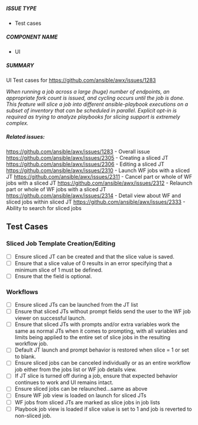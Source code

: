##### ISSUE TYPE
 - Test cases

##### COMPONENT NAME
 - UI

##### SUMMARY
UI Test cases for https://github.com/ansible/awx/issues/1283

_When running a job across a large (huge) number of endpoints, an appropriate fork count is issued, and cycling occurs until the job is done. This feature will slice a job into different ansible-playbook executions on a subset of inventory that can be scheduled in parallel. Explicit opt-in is required as trying to analyze playbooks for slicing support is extremely complex._


##### Related issues:
https://github.com/ansible/awx/issues/1283 - Overall issue
https://github.com/ansible/awx/issues/2305 - Creating a sliced JT
https://github.com/ansible/awx/issues/2306 - Editing a sliced JT
https://github.com/ansible/awx/issues/2310 - Launch WF jobs with a sliced JT
https://github.com/ansible/awx/issues/2311 - Cancel part or whole of WF jobs with a sliced JT
https://github.com/ansible/awx/issues/2312 - Relaunch part or whole of WF jobs with a sliced JT
https://github.com/ansible/awx/issues/2314 - Detail view about WF and sliced jobs within sliced JT
https://github.com/ansible/awx/issues/2333 - Ability to search for sliced jobs


## Test Cases
### Sliced Job Template Creation/Editing
- [ ] Ensure sliced JT can be created and that the slice value is saved.
- [ ] Ensure that a slice value of 0 results in an error specifying that a minimum slice of 1 must be defined.
- [ ] Ensure that the field is optional.
### Workflows
- [ ] Ensure sliced JTs can be launched from the JT list
- [ ] Ensure that sliced JTs without prompt fields send the user to the WF job viewer on successful launch.
- [ ] Ensure that sliced JTs with prompts and/or extra variables work the same as normal JTs when it comes to prompting, with all variables and limits being applied to the entire set of slice jobs in the resulting workflow job.
- [ ] Default JT launch and prompt behavior is restored when slice = 1 or set to blank.
- [ ] Ensure sliced jobs can be canceled individually or as an entire workflow job either from the jobs list or WF job details view. 
- [ ] If JT slice is turned off during a job, ensure that expected behavior continues to work and UI remains intact.
- [ ] Ensure sliced jobs can be relaunched...same as above
- [ ] Ensure WF job view is loaded on launch for sliced JTs
- [ ] WF jobs from sliced JTs are marked as slice jobs in job lists
- [ ] Playbook job view is loaded if slice value is set to 1 and job is reverted to non-sliced job.
